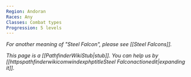 ```yaml
---
Region: Andoran
Races: Any
Classes: Combat types
Progression: 5 levels
---
```


*For another meaning of "Steel Falcon", please see [[Steel Falcons]].*


*This page is a [[PathfinderWikiStub|stub]]. You can help us by [[httpspathfinderwikicomwindexphptitleSteel Falconactionedit|expanding it]].*






